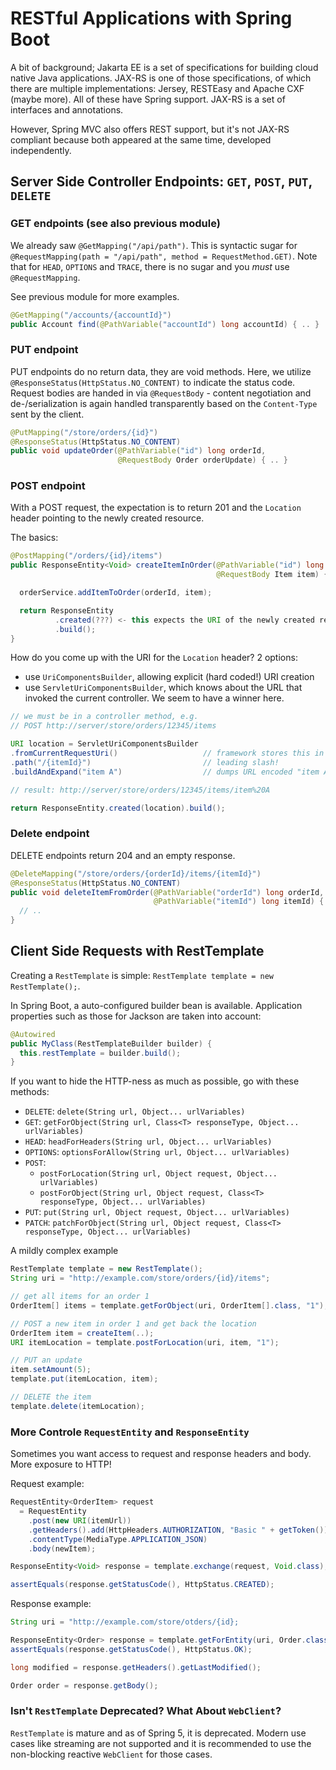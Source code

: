 # RESTful Applications with Spring Boot

A bit of background; Jakarta EE is a set of specifications for building cloud native Java applications. JAX-RS is one of those specifications, of which there are multiple implementations: Jersey, RESTEasy and Apache CXF (maybe more). All of these have Spring support. JAX-RS is a set of interfaces and annotations.

However, Spring MVC also offers REST support, but it's not JAX-RS compliant because both appeared at the same time, developed independently.

## Server Side Controller Endpoints: `GET`, `POST`, `PUT`, `DELETE`

### GET endpoints (see also previous module)

We already saw `@GetMapping("/api/path")`. This is syntactic sugar for `@RequestMapping(path = "/api/path", method = RequestMethod.GET)`. Note that for `HEAD`, `OPTIONS` and `TRACE`, there is no sugar and you _must_ use `@RequestMapping`.

See previous module for more examples.

```java
@GetMapping("/accounts/{accountId}")
public Account find(@PathVariable("accountId") long accountId) { .. }
```

### PUT endpoint

PUT endpoints do no return data, they are void methods. Here, we utilize `@ResponseStatus(HttpStatus.NO_CONTENT)` to indicate the status code.
Request bodies are handed in via `@RequestBody` - content negotiation and de-/serialization is again handled transparently based on the `Content-Type` sent by the client.


```java
@PutMapping("/store/orders/{id}")
@ResponseStatus(HttpStatus.NO_CONTENT)
public void updateOrder(@PathVariable("id") long orderId,
                        @RequestBody Order orderUpdate) { .. }
```

### POST endpoint

With a POST request, the expectation is to return 201 and the `Location` header pointing to the newly created resource.

The basics:

```java
@PostMapping("/orders/{id}/items")
public ResponseEntity<Void> createItemInOrder(@PathVariable("id") long orderId,
                                              @RequestBody Item item) {

  orderService.addItemToOrder(orderId, item);

  return ResponseEntity
          .created(???) <- this expects the URI of the newly created resource
          .build();
}
```

How do you come up with the URI for the `Location` header? 2 options:

* use `UriComponentsBuilder`, allowing explicit (hard coded!) URI creation
* use `ServletUriComponentsBuilder`, which knows about the URL that invoked the current controller. We seem to have a winner here.

```java
// we must be in a controller method, e.g.
// POST http://server/store/orders/12345/items

URI location = ServletUriComponentsBuilder
.fromCurrentRequestUri()                   // framework stores this in the thread context
.path("/{itemId}")                         // leading slash!
.buildAndExpand("item A")                  // dumps URL encoded "item A" in "itemId"

// result: http://server/store/orders/12345/items/item%20A

return ResponseEntity.created(location).build();
```

### Delete endpoint

DELETE endpoints return 204 and an empty response.

```java
@DeleteMapping("/store/orders/{orderId}/items/{itemId}")
@ResponseStatus(HttpStatus.NO_CONTENT)
public void deleteItemFromOrder(@PathVariable("orderId") long orderId,
                                @PathVariable("itemId") long itemId) {
  // ..
}
```

## Client Side Requests with RestTemplate

Creating a `RestTemplate` is simple: `RestTemplate template = new RestTemplate();`.

In Spring Boot, a auto-configured builder bean is available. Application properties such as those for Jackson are taken into account:

```java
@Autowired
public MyClass(RestTemplateBuilder builder) {
  this.restTemplate = builder.build();
}
```

If you want to hide the HTTP-ness as much as possible, go with these methods:

* `DELETE`: `delete(String url, Object... urlVariables)`
* `GET`: `getForObject(String url, Class<T> responseType, Object... urlVariables)`
* `HEAD`: `headForHeaders(String url, Object... urlVariables)`
* `OPTIONS`: `optionsForAllow(String url, Object... urlVariables)`
* `POST`:
  * `postForLocation(String url, Object request, Object... urlVariables)`
  * `postForObject(String url, Object request, Class<T> responseType, Object... urlVariables)`
* `PUT`: `put(String url, Object request, Object... urlVariables)`
* `PATCH`: `patchForObject(String url, Object request, Class<T> responseType, Object... urlVariables)`

A mildly complex example
```java
RestTemplate template = new RestTemplate();
String uri = "http://example.com/store/orders/{id}/items";

// get all items for an order 1
OrderItem[] items = template.getForObject(uri, OrderItem[].class, "1");

// POST a new item in order 1 and get back the location
OrderItem item = createItem(..);
URI itemLocation = template.postForLocation(uri, item, "1");

// PUT an update
item.setAmount(5);
template.put(itemLocation, item);

// DELETE the item
template.delete(itemLocation);
```

### More Controle `RequestEntity` and `ResponseEntity`

Sometimes you want access to request and response headers and body. More exposure to HTTP!

Request example:

```java
RequestEntity<OrderItem> request
  = RequestEntity
    .post(new URI(itemUrl))
    .getHeaders().add(HttpHeaders.AUTHORIZATION, "Basic " + getToken())
    .contentType(MediaType.APPLICATION_JSON)
    .body(newItem);

ResponseEntity<Void> response = template.exchange(request, Void.class);

assertEquals(response.getStatusCode(), HttpStatus.CREATED);
```

Response example:

```java
String uri = "http://example.com/store/otders/{id};

ResponseEntity<Order> response = template.getForEntity(uri, Order.class, "1");
assertEquals(response.getStatusCode(), HttpStatus.OK);

long modified = response.getHeaders().getLastModified();

Order order = response.getBody();
```

### Isn't `RestTemplate` Deprecated? What About `WebClient`?

`RestTemplate` is mature and as of Spring 5, it is deprecated. Modern use cases like streaming are not supported and it is recommended to use the non-blocking reactive `WebClient` for those cases.





